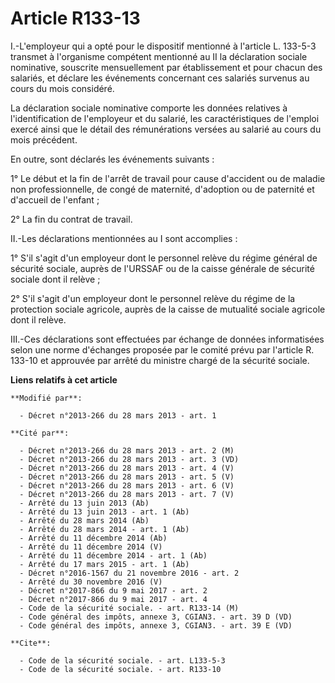 # Article R133-13

I.-L'employeur qui a opté pour le dispositif mentionné à l'article L. 133-5-3 transmet à l'organisme compétent mentionné au
II la déclaration sociale nominative, souscrite mensuellement par établissement et pour chacun des salariés, et déclare les
événements concernant ces salariés survenus au cours du mois considéré. 

La déclaration sociale nominative comporte les données relatives à l'identification de l'employeur et du salarié, les
caractéristiques de l'emploi exercé ainsi que le détail des rémunérations versées au salarié au cours du mois précédent. 

En outre, sont déclarés les événements suivants : 

1° Le début et la fin de l'arrêt de travail pour cause d'accident ou de maladie non professionnelle, de congé de maternité,
d'adoption ou de paternité et d'accueil de l'enfant ; 

2° La fin du contrat de travail. 

II.-Les déclarations mentionnées au I sont accomplies : 

1° S'il s'agit d'un employeur dont le personnel relève du régime général de sécurité sociale, auprès de l'URSSAF ou de la
caisse générale de sécurité sociale dont il relève ; 

2° S'il s'agit d'un employeur dont le personnel relève du régime de la protection sociale agricole, auprès de la caisse de
mutualité sociale agricole dont il relève. 

III.-Ces déclarations sont effectuées par échange de données informatisées selon une norme d'échanges proposée par le comité
prévu par l'article R. 133-10 et approuvée par arrêté du ministre chargé de la sécurité sociale.

**Liens relatifs à cet article**

	**Modifié par**:

	  - Décret n°2013-266 du 28 mars 2013 - art. 1

	**Cité par**:

	  - Décret n°2013-266 du 28 mars 2013 - art. 2 (M)
	  - Décret n°2013-266 du 28 mars 2013 - art. 3 (VD)
	  - Décret n°2013-266 du 28 mars 2013 - art. 4 (V)
	  - Décret n°2013-266 du 28 mars 2013 - art. 5 (V)
	  - Décret n°2013-266 du 28 mars 2013 - art. 6 (V)
	  - Décret n°2013-266 du 28 mars 2013 - art. 7 (V)
	  - Arrêté du 13 juin 2013 (Ab)
	  - Arrêté du 13 juin 2013 - art. 1 (Ab)
	  - Arrêté du 28 mars 2014 (Ab)
	  - Arrêté du 28 mars 2014 - art. 1 (Ab)
	  - Arrêté du 11 décembre 2014 (Ab)
	  - Arrêté du 11 décembre 2014 (V)
	  - Arrêté du 11 décembre 2014 - art. 1 (Ab)
	  - Arrêté du 17 mars 2015 - art. 1 (Ab)
	  - Décret n°2016-1567 du 21 novembre 2016 - art. 2
	  - Arrêté du 30 novembre 2016 (V)
	  - Décret n°2017-866 du 9 mai 2017 - art. 2
	  - Décret n°2017-866 du 9 mai 2017 - art. 4
	  - Code de la sécurité sociale. - art. R133-14 (M)
	  - Code général des impôts, annexe 3, CGIAN3. - art. 39 D (VD)
	  - Code général des impôts, annexe 3, CGIAN3. - art. 39 E (VD)

	**Cite**:

	  - Code de la sécurité sociale. - art. L133-5-3
	  - Code de la sécurité sociale. - art. R133-10
